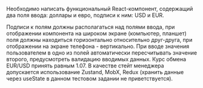 Необходимо написать функциональный React-компонент, содержащий два поля ввода: доллары и евро, подписи к ним: USD и EUR.


Подписи к полям должны располагаться над полями ввода, при отображении компонента на широком экране (компьютер, планшет) поля должны находиться горизонтально относительно друг-друга, при отображении на экране телефона - вертикально.
При вводе значения пользователем в одно из полей автоматически пересчитывать значение второго, предусмотреть валидацию вводимых данных. 
Курс обмена EUR/USD принять равным 1.07.
В качестве стейт менеджера допускается использование Zustand, MobX, Redux (хранить данные через useState в данном тестовом задании не приветствуется).
